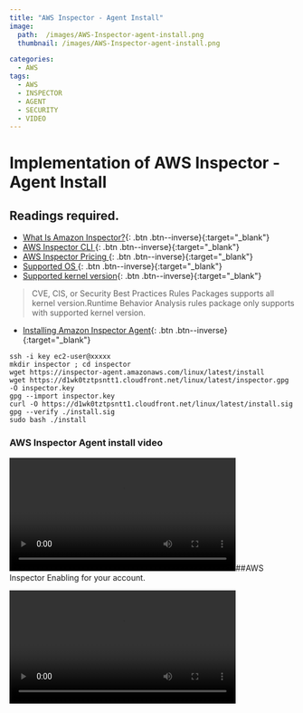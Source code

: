 ```yaml
---
title: "AWS Inspector - Agent Install"
image: 
  path:  /images/AWS-Inspector-agent-install.png
  thumbnail: /images/AWS-Inspector-agent-install.png

categories:
  - AWS 
tags:
  - AWS
  - INSPECTOR
  - AGENT
  - SECURITY 
  - VIDEO
--- 
```


# Implementation of  AWS Inspector - Agent Install 

## Readings required. 

- [What Is Amazon Inspector?](https://docs.aws.amazon.com/inspector/latest/userguide/inspector_introduction.html){: .btn .btn--inverse}{:target="_blank"}
- [AWS Inspector CLI ](http://docs.aws.amazon.com/cli/latest/reference/inspector/index.html){: .btn .btn--inverse}{:target="_blank"}
- [ AWS Inspector Pricing ](http://aws.amazon.com/inspector/pricing/){: .btn .btn--inverse}{:target="_blank"}
- [Supported OS ](https://docs.aws.amazon.com/inspector/latest/userguide/inspector_supported_os_regions.html){: .btn .btn--inverse}{:target="_blank"}
- [Supported kernel version](https://s3.amazonaws.com/aws-agent.us-east-1/linux/support/supported_versions.json){: .btn .btn--inverse}{:target="_blank"}
>CVE, CIS, or Security Best Practices Rules Packages supports all kernel version.Runtime Behavior Analysis rules package only supports with supported kernel version. 
- [Installing Amazon Inspector Agent](https://docs.aws.amazon.com/inspector/latest/userguide/inspector_installing-uninstalling-agents.html){: .btn .btn--inverse}{:target="_blank"}

~~~shell 
ssh -i key ec2-user@xxxxx 
mkdir inspector ; cd inspector 
wget https://inspector-agent.amazonaws.com/linux/latest/install 
wget https://d1wk0tztpsntt1.cloudfront.net/linux/latest/inspector.gpg -O inspector.key 
gpg --import inspector.key 
curl -O https://d1wk0tztpsntt1.cloudfront.net/linux/latest/install.sig 
gpg --verify ./install.sig 
sudo bash ./install 
~~~ 


### AWS Inspector Agent install video 
<video width="400" height="200" controls preload> 
    <source src="../../video/AWS-Inspector-Agent-install.webm"></source> 
</video

##AWS Inspector Enabling for your account. 

<video width="400" height="200" controls preload> 
    <source src="../../video/inspector.webm"></source> 
</video

